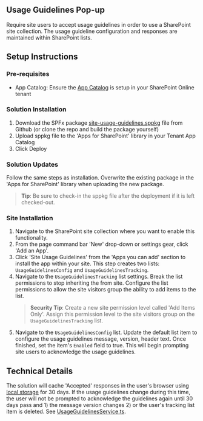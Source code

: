 ## Usage Guidelines Pop-up

Require site users to accept usage guidelines in order to use a SharePoint site collection. The usage guideline configuration and responses are maintained within SharePoint lists.

## Setup Instructions
### Pre-requisites
- App Catalog: Ensure the [App Catalog](https://docs.microsoft.com/en-us/sharepoint/use-app-catalog) is setup in your SharePoint Online tenant

### Solution Installation
1. Download the SPFx package [site-usage-guidelines.sppkg](https://github.com/bschlintz/spfx-usageguidelines/blob/master/sharepoint/solution/site-usage-guidelines.sppkg) file from Github (or clone the repo and build the package yourself)
2. Upload sppkg file to the 'Apps for SharePoint' library in your Tenant App Catalog
3. Click Deploy

### Solution Updates
Follow the same steps as installation. Overwrite the existing package in the 'Apps for SharePoint' library when uploading the new package. 

> __Tip__: Be sure to check-in the sppkg file after the deployment if it is left checked-out.

### Site Installation
1. Navigate to the SharePoint site collection where you want to enable this functionality.
2. From the page command bar 'New' drop-down or settings gear, click 'Add an App'.
3. Click 'Site Usage Guidelines' from the 'Apps you can add' section to install the app within your site. This step creates two lists: `UsageGuidelinesConfig` and `UsageGuidelinesTracking`.
4. Navigate to the `UsageGuidelinesTracking` list settings. Break the list permissions to stop inheriting the from site. Configure the list permissions to allow the site visitors group the ability to add items to the list.
    > __Security Tip__: Create a new site permission level called 'Add Items Only'. Assign this permission level to the site visitors group on the `UsageGuidelinesTracking` list.
5. Navigate to the `UsageGuidelinesConfig` list. Update the default list item to configure the usage guidelines message, version, header text. Once finished, set the item's `Enabled` field to true. This will begin prompting site users to acknowledge the usage guidelines.

## Technical Details
The solution will cache 'Accepted' responses in the user's browser using [local storage](https://developer.mozilla.org/en-US/docs/Web/API/Web_Storage_API) for 30 days. If the usage guidelines change during this time, the user will not be prompted to acknowledge the guidelines again until 30 days pass and 1) the message version changes 2) or the user's tracking list item is deleted. See [UsageGuidelinesService.ts](https://github.com/bschlintz/spfx-usageguidelines/blob/master/src/services/UsageGuidelinesService.ts).
